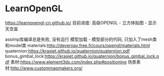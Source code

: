 # LearnOpenGL

https://learnopengl-cn.github.io/
目前进度: 高级OPENGL - 立方体贴图 - 显示天空盒

assimp库编译总是失败, 没有运行 模型加载 - 模型部分的代码, 只加入了mesh类和model类
materials:http://devernay.free.fr/cours/opengl/materials.html
quaternion:https://krasjet.github.io/quaternion/quaternion.pdf
bonus_gimbal_lock:https://krasjet.github.io/quaternion/bonus_gimbal_lock.pdf
素材:https://www.element3ds.com/index.php#positioning
场景素材:http://www.custommapmakers.org/
